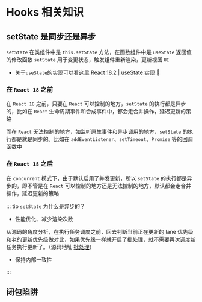 # Hooks 相关知识

## setState 是同步还是异步

`setState` 在类组件中是 `this.setState` 方法，在函数组件中是 `useState` 返回值的修改函数 `setState` 用于变更状态，触发组件重新渲染，更新视图 `UI`

- 关于`useState`的实现可以看这里 [<u>React 18.2 | useState 实现 🚀</u>](/rsource/react/useState.md)

### 在 `React 18` 之前

在 `React 18` 之前，只要在 `React` 可以控制的地方，`setState` 的执行都是异步的，比如在 `React` 生命周期事件和合成事件中，都会走合并操作，延迟更新的策略

而在 `React` 无法控制的地方，如监听原生事件和异步调用的地方，`setState` 的执行都是就是同步的。比如在 `addEventListener`、`setTimeout`、`Promise` 等的回调函数中

### 在 `React 18` 之后

在 `concurrent` 模式下，由于默认启用了并发更新，所以 `setState` 的执行都是异步的，即不管是在 `React` 可以控制的地方还是无法控制的地方，默认都会走合并操作，延迟更新的策略

::: tip `setState` 为什么是异步的？

- 性能优化、减少渲染次数

从源码的角度分析，在执行任务调度之前，回去判断当前正在更新的 lane 优先级和老的更新优先级做对比，如果优先级一样就开启了批处理，就不需要再次调度新任务执行更新了。（源码地址 [<u>批处理</u>](https://github.com/azzlzzxz/react-v18.2.0/blob/75de845d69876d84a4a8b226c5f2e6203328b8ee/packages/react-reconciler/src/ReactFiberWorkLoop.old.js#L715)）

- 保持内部一致性

:::

## 闭包陷阱
